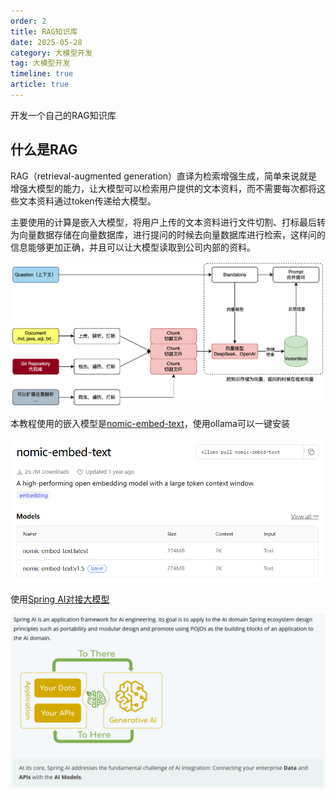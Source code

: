 ```yaml
---
order: 2
title: RAG知识库
date: 2025-05-28
category: 大模型开发
tag: 大模型开发
timeline: true
article: true
---
```


开发一个自己的RAG知识库

## 什么是RAG

RAG（retrieval-augmented generation）直译为检索增强生成，简单来说就是增强大模型的能力，让大模型可以检索用户提供的文本资料，而不需要每次都将这些文本资料通过token传递给大模型。

主要使用的计算是嵌入大模型，将用户上传的文本资料进行文件切割、打标最后转为向量数据存储在向量数据库，进行提问的时候去向量数据库进行检索，这样问的信息能够更加正确，并且可以让大模型读取到公司内部的资料。

![](https://raw.githubusercontent.com/du-mozzie/PicGo/master/images/202505281809286.jpg)

本教程使用的嵌入模型是[nomic-embed-text](https://ollama.com/library/nomic-embed-text)，使用ollama可以一键安装

<img src="https://raw.githubusercontent.com/du-mozzie/PicGo/master/images/202505291107693.png" style="zoom:70%;" />

使用[Spring AI对接大模型](https://spring.io/projects/spring-ai)

<img src="https://raw.githubusercontent.com/du-mozzie/PicGo/master/images/202505291110739.png" style="zoom:67%;" />

